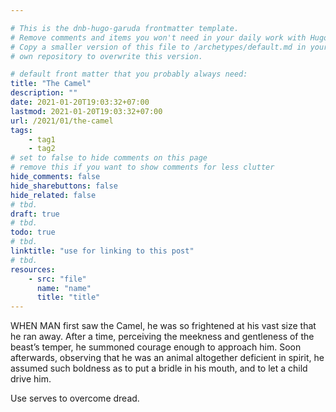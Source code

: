 ```yaml
---

# This is the dnb-hugo-garuda frontmatter template. 
# Remove comments and items you won't need in your daily work with Hugo.
# Copy a smaller version of this file to /archetypes/default.md in your
# own repository to overwrite this version.

# default front matter that you probably always need:
title: "The Camel"
description: ""
date: 2021-01-20T19:03:32+07:00
lastmod: 2021-01-20T19:03:32+07:00
url: /2021/01/the-camel
tags:
    - tag1
    - tag2
# set to false to hide comments on this page
# remove this if you want to show comments for less clutter
hide_comments: false
hide_sharebuttons: false
hide_related: false
# tbd.
draft: true
# tbd.
todo: true
# tbd.
linktitle: "use for linking to this post"
# tbd.
resources:
    - src: "file"
      name: "name"
      title: "title"
---
```

WHEN MAN first saw the Camel, he was so frightened at his vast size that he ran away. After a time, perceiving the meekness and gentleness of the beast’s temper, he summoned courage enough to approach him. Soon afterwards, observing that he was an animal altogether deficient in spirit, he assumed such boldness as to put a bridle in his mouth, and to let a child drive him.

Use serves to overcome dread.


